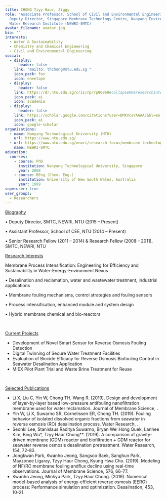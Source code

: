 ```yaml
---
title: CHONG Tzyy Haur, Ziggy
role: "Associate Professor, School of Civil and Environmental Engineering;
  Deputy Director, Singapore Membrane Technology Centre, Nanyang Environment and
  Water Research Institute (NEWRI-SMTC)     "
avatar_filename: avatar.jpg
bio: ""
interests:
  - Water & Sustainability
  - Chemistry and Chemical Engineering
  - Civil and Environmental Engineering
social:
  - display:
      header: false
    link: "mailto: thchong@ntu.edu.sg "
    icon_pack: fas
    icon: envelope
  - display:
      header: false
    link: https://dr.ntu.edu.sg/cris/rp/rp00959#collapseOneresearchinterests
    icon_pack: ai
    icon: academia
  - display:
      header: false
    link: https://scholar.google.com/citations?user=DMXVcsYAAAAJ&hl=en
    icon_pack: ai
    icon: google-scholar
organizations:
  - name: Nanyang Technological University (NTU)
    url: https://www.ntu.edu.sg/
  - url: https://www.ntu.edu.sg/newri/research-focus/membrane-technology
    name: NEWRI-SMTC
education:
  courses:
    - course: PhD
      institution: Nanyang Technological University, Singapore
      year: 2008
    - course: BEng (Chem. Eng.)
      institution: University of New South Wales, Australia
      year: 1999
superuser: true
user_groups:
  - Researchers
---
```

<!--StartFragment-->

[Biography](https://dr.ntu.edu.sg/cris/rp/rp00959#collapseOnebiography)

• Deputy Director, SMTC, NEWRI, NTU (2015 – Present)

• Assistant Professor, School of CEE, NTU (2014 – Present)

• Senior Research Fellow (2011 – 2014) & Research Fellow (2008 – 2011), SMTC, NEWRI, NTU



[Research Interests](https://dr.ntu.edu.sg/cris/rp/rp00959#collapseOneresearchinterests)

Membrane Process Intensification: Engineering for Efficiency and Sustainability in Water-Energy-Environment Nexus

• Desalination and reclamation, water and wastewater treatment, industrial applications

• Membrane fouling mechanisms, control strategies and fouling sensors

• Process intensification, enhanced module and system design

• Hybrid membrane chemical and bio-reactors

  

[Current Projects](https://dr.ntu.edu.sg/cris/rp/rp00959#collapseOnecurrentprojects)

* Development of Novel Smart Sensor for Reverse Osmosis Fouling Detection
* Digital Twinning of Secure Water Treatment Facilities
* Evaluation of Biocide Efficacy for Reverse Osmosis Biofouling Control in Seawater Desalination Application
* MIEX Pilot Plant Trial and Waste Brine Treatment for Reuse

 

[Selected Publications](https://dr.ntu.edu.sg/cris/rp/rp00959#collapseOneselectedPublications)

* Li X, Liu C, Yin W, Chong TH, Wang R. (2019). Design and development of layer-by-layer based low-pressure antifouling nanofiltration membrane used for water reclamation. Journal of Membrane Science, .
* Yin W, Li X, Suwarno SR, Cornelissen ER, Chong TH. (2019). Fouling behavior of isolated dissolved organic fractions from seawater in reverse osmosis (RO) desalination process. Water Research, .
* Seonki Lee, Stanislaus Raditya Suwarno, Bryan Wei Hong Quek, Lanhee Kim, Bing Wu\*, Tzyy Haur Chong\**. (2019). A comparison of gravity-driven membrane (GDM) reactor and biofiltration + GDM reactor for seawater reverse osmosis desalination pretreatment. Water Research, 154, 72-83.
* Jongkwan Park, Kwanho Jeong, Sangsoo Baek, Sanghun Park, Mayzonee Ligaray, Tzyy Haur Chong, Kyung Hwa Cho. (2019). Modeling of NF/RO membrane fouling andflux decline using real-time observations. Journal of Membrane Science, 576, 66-77.
* Kwanho Jeong, Minkyu Park, Tzyy Haur Chong. (2019). Numerical model-based analysis of energy-efficient reverse osmosis (EERO) process: Performance simulation and optimization. Desalination, 453, 10-21.

<!--EndFragment-->